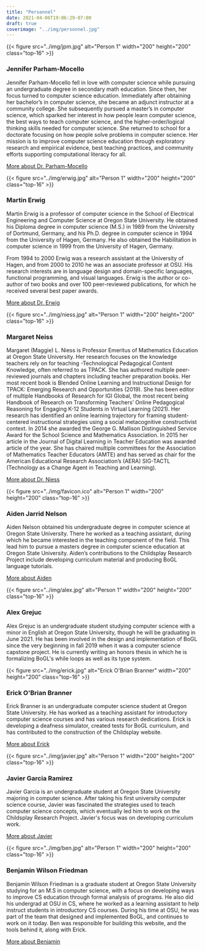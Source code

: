```yaml
---
title: "Personnel"
date: 2021-04-06T19:06:29-07:00
draft: true
coverimage: "../img/personnel.jpg"
---
```


{{< figure src="../img/jpm.jpg" alt="Person 1" width="200" height="200" class="top-16" >}}

### Jennifer Parham-Mocello

Jennifer Parham-Mocello fell in love with computer science while pursuing an undergraduate degree in secondary math education. Since then, her focus turned to computer science education. Immediately after obtaining her bachelor’s in computer science, she became an adjunct instructor at a community college. She subsequently pursued a master’s in computer science, which sparked her interest in how people learn computer science, the best ways to teach computer science, and the higher-order/logical thinking skills needed for computer science. She returned to school for a doctorate focusing on how people solve problems in computer science. Her mission is to improve computer science education through exploratory research and empirical evidence, best teaching practices, and community efforts supporting computational literacy for all.

[More about Dr. Parham-Mocello](https://eecs.oregonstate.edu/people/Parham-Mocello-Jennifer)

{{< figure src="../img/erwig.jpg" alt="Person 1" width="200" height="200" class="top-16" >}}

### Martin Erwig

Martin Erwig is a professor of computer science in the School of Electrical Engineering and Computer Science at Oregon State University. He obtained his Diploma degree in computer science (M.S.) in 1989 from the University of Dortmund, Germany, and his Ph.D. degree in computer science in 1994 from the University of Hagen, Germany. He also obtained the Habilitation in computer science in 1999 from the University of Hagen, Germany.

From 1994 to 2000 Erwig was a research assistant at the University of Hagen, and from 2000 to 2010 he was an associate professor at OSU. His research interests are in language design and domain-specific languages, functional programming, and visual languages. Erwig is the author or co-author of two books and over 100 peer-reviewed publications, for which he received several best paper awards.

[More about Dr. Erwig](https://eecs.oregonstate.edu/people/erwig-martin)

{{< figure src="../img/niess.jpg" alt="Person 1" width="200" height="200" class="top-16" >}}

### Margaret Neiss

Margaret (Maggie) L. Niess is Professor Emeritus of Mathematics Education at Oregon State University.  Her research focuses on the knowledge teachers rely on for teaching -Technological Pedagogical Content Knowledge, often referred to as TPACK. She has authored multiple peer-reviewed journals and chapters including teacher preparation books. Her most recent book is Blended Online Learning and Instructional Design for TPACK: Emerging Research and Opportunities (2019). She has been editor of multiple Handbooks of Research for IGI Global, the most recent being Handbook of Research on Transforming Teachers’ Online Pedagogical Reasoning for Engaging K-12 Students in Virtual Learning (2021). Her research has identified an online learning trajectory for framing student-centered instructional strategies using a social metacognitive constructivist context. In 2014 she awarded the George G. Mallison Distinguished Service Award for the School Science and Mathematics Association. In 2015 her article in the Journal of Digital Learning in Teacher Education was awarded article of the year. She has chaired multiple committees for the Association of Mathematics Teacher Educators (AMTE) and has served as chair for the American Educational Research Association’s (AERA) SIG-TACTL (Technology as  a Change Agent in Teaching and Learning).

[More about Dr. Niess](https://education.oregonstate.edu/people/margaret-niess)

{{< figure src="../img/favicon.ico" alt="Person 1" width="200" height="200" class="top-16" >}}

### Aiden Jarrid Nelson

Aiden Nelson obtained his undergraduate degree in computer science at Oregon State University. There he worked as a teaching assistant, during which he became interested in the teaching component of the field. This lead him to pursue a masters degree in computer science education at Oregon State University. Aiden’s contributions to the Childsplay Research Project include developing curriculum material and producing BoGL language tutorials.

[More about Aiden](#)

{{< figure src="../img/alex.jpg" alt="Person 1" width="200" height="200" class="top-16" >}}

### Alex Grejuc

Alex Grejuc is an undergraduate student studying computer science with a minor in English at Oregon State University, though he will be graduating in June 2021. He has been involved in the design and implementation of BoGL since the very beginning in fall 2019 when it was a computer science capstone project. He is currently writing an honors thesis in which he is formalizing BoGL's while loops as well as its type system.

{{< figure src="../img/erick.jpg" alt="Erick O'Brian Branner" width="200" height="200" class="top-16" >}}

### Erick O'Brian Branner

Erick Branner is an undergraduate computer science student at Oregon State University. He has worked as a teaching assistant for introductory computer science courses and has various research dedications. Erick is developing a deafness simulator, created tests for BoGL curriculum, and has contributed to the construction of the Childsplay website.

[More about Erick](https://www.linkedin.com/in/erick-branner-470755161/)

{{< figure src="../img/javier.jpg" alt="Person 1" width="200" height="200" class="top-16" >}}

### Javier Garcia Ramirez

Javier Garcia is an undergraduate student at Oregon State University majoring in computer science. After taking his first university computer science course, Javier was fascinated the strategies used to teach computer science concepts, which eventually led him to work on the Childsplay Research Project. Javier's focus was on developing curriculum work.

[More about Javier](https://www.linkedin.com/in/javier-garcia-x/)

{{< figure src="../img/ben.jpg" alt="Person 1" width="200" height="200" class="top-16" >}}

### Benjamin Wilson Friedman

Benjamin Wilson Friedman is a graduate student at Oregon State University studying for an M.S in computer science, with a focus on developing ways to improve CS education through formal analysis of programs. He also did his undergrad at OSU in CS, where he worked as a learning assistant to help instruct students in introductory CS courses. During his time at OSU, he was part of the team that designed and implemented BoGL, and continues to work on it today. Ben was responsible for building this website, and the tools behind it, along with Erick.

[More about Benjamin](https://www.uphouseworks.com)
